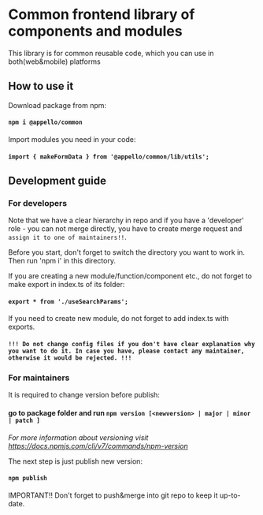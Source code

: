 # Common frontend library of components and modules
This library is for common reusable code, which you can use in both(web&mobile) platforms

## How to use it
Download package from npm:
#### `npm i @appello/common`

Import modules you need in your code:
#### `import { makeFormData } from '@appello/common/lib/utils';`

## Development guide
### For developers
Note that we have a clear hierarchy in repo and if you have a 'developer' role - you can
not merge directly, you have to create merge request and `assign it to one of maintainers!!`.

Before you start, don't forget to switch the directory you want to work in.
Then run 'npm i' in this directory.

If you are creating a new module/function/component etc., do not forget to make export in index.ts of
its folder:
#### `export * from './useSearchParams';`

If you need to create new module, do not forget to add index.ts with exports.

#### `!!! Do not change config files if you don't have clear explanation why you want to do it. In case you have, please contact any maintainer, otherwise it would be rejected. !!!`

### For maintainers
It is required to change version before publish:
#### go to package folder and run `npm version [<newversion> | major | minor | patch ]`
*For more information about versioning visit https://docs.npmjs.com/cli/v7/commands/npm-version*

The next step is just publish new version:
#### `npm publish`
IMPORTANT!! Don't forget to push&merge into git repo to keep it up-to-date.
